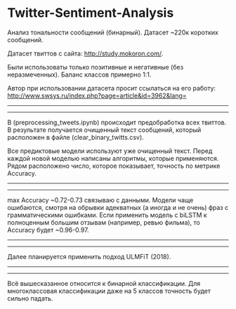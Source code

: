# Twitter-Sentiment-Analysis
Анализ тональности сообщений (бинарный). Датасет ~220к коротких сообщений.

Датасет твиттов с сайта: http://study.mokoron.com/.

Были использоваты только позитивные и негативные (без неразмеченных). Баланс классов примерно 1:1.

Автор при использовании датасета просит ссылаться на его работу: http://www.swsys.ru/index.php?page=article&id=3962&lang=
_________________________________________________________________________________________________________________________

_________________________________________________________________________________________________________________________
В (preprocessing_tweets.ipynb) происходит предобработка всех твиттов. В результате получается очищенный текст сообщений, который расположен в файле (clear_binary_twitts.csv).

Все предиктовые модели используют уже очищенный текст. Перед каждой новой моделью написаны алгоритмы, которые применяются. Рядом расположено число, которое показывает, точность по метрике Accuracy. 
_________________________________________________________________________________________________________________________

_________________________________________________________________________________________________________________________

max Accuracy ~0.72-0.73 cвязываю с данными. Модели чаще ошибаются, смотря на обрывки адекватных (а иногда и не очень) фраз с грамматическими ошибками. Если применить модель с biLSTM к полноценным большим отзывам (например, ревью фильма), то Accuracy будет ~0.96-0.97.

_________________________________________________________________________________________________________________________

_________________________________________________________________________________________________________________________

Далее планируется применить подход ULMFiT (2018).
_________________________________________________________________________________________________________________________

_________________________________________________________________________________________________________________________

Всё вышесказанное относится к бинарной классификации. Для многоклассовая классификации даже на 5 классов точность будет сильно падать.
